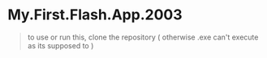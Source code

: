 # My.First.Flash.App.2003
> to use or run this, clone the repository ( otherwise .exe can't execute as its supposed to )
